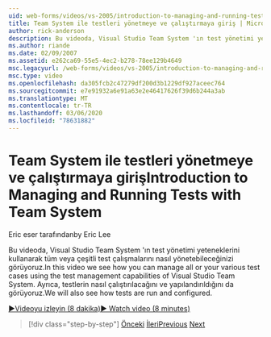 ```yaml
---
uid: web-forms/videos/vs-2005/introduction-to-managing-and-running-tests-with-team-system
title: Team System ile testleri yönetmeye ve çalıştırmaya giriş | Microsoft Docs
author: rick-anderson
description: Bu videoda, Visual Studio Team System 'ın test yönetimi yeteneklerini kullanarak tüm veya çeşitli test çalışmalarını nasıl yönetebileceğinizi görüyoruz. Ayrıca şunu göreceğiz...
ms.author: riande
ms.date: 02/09/2007
ms.assetid: e262ca69-55e5-4ec2-b278-78ee129b4649
msc.legacyurl: /web-forms/videos/vs-2005/introduction-to-managing-and-running-tests-with-team-system
msc.type: video
ms.openlocfilehash: da305fcb2c47279df200d3b1229df927aceec764
ms.sourcegitcommit: e7e91932a6e91a63e2e46417626f39d6b244a3ab
ms.translationtype: MT
ms.contentlocale: tr-TR
ms.lasthandoff: 03/06/2020
ms.locfileid: "78631882"
---
```

# <a name="introduction-to-managing-and-running-tests-with-team-system"></a><span data-ttu-id="ce3a0-104">Team System ile testleri yönetmeye ve çalıştırmaya giriş</span><span class="sxs-lookup"><span data-stu-id="ce3a0-104">Introduction to Managing and Running Tests with Team System</span></span>

<span data-ttu-id="ce3a0-105">Eric eser tarafından</span><span class="sxs-lookup"><span data-stu-id="ce3a0-105">by Eric Lee</span></span>

<span data-ttu-id="ce3a0-106">Bu videoda, Visual Studio Team System 'ın test yönetimi yeteneklerini kullanarak tüm veya çeşitli test çalışmalarını nasıl yönetebileceğinizi görüyoruz.</span><span class="sxs-lookup"><span data-stu-id="ce3a0-106">In this video we see how you can manage all or your various test cases using the test management capabilities of Visual Studio Team System.</span></span> <span data-ttu-id="ce3a0-107">Ayrıca, testlerin nasıl çalıştırılacağını ve yapılandırıldığını da görüyoruz.</span><span class="sxs-lookup"><span data-stu-id="ce3a0-107">We will also see how tests are run and configured.</span></span>

[<span data-ttu-id="ce3a0-108">&#9654;Videoyu izleyin (8 dakika)</span><span class="sxs-lookup"><span data-stu-id="ce3a0-108">&#9654; Watch video (8 minutes)</span></span>](https://channel9.msdn.com/Blogs/ASP-NET-Site-Videos/introduction-to-managing-and-running-tests-with-team-system)

> [!div class="step-by-step"]
> <span data-ttu-id="ce3a0-109">[Önceki](introduction-to-manual-testing-with-team-system.md)
> [İleri](measuring-the-business-value-of-ajax.md)</span><span class="sxs-lookup"><span data-stu-id="ce3a0-109">[Previous](introduction-to-manual-testing-with-team-system.md)
[Next](measuring-the-business-value-of-ajax.md)</span></span>
